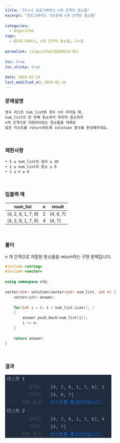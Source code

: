 ```yaml
---
title: "[C++] 프로그래머스 n개 간격의 원소들"
excerpt: "프로그래머스 기초문제 n개 간격의 원소들"

categories:
  - Algorithm
tags:
  - [프로그래머스, n개 간격의 원소들, C++]

permalink: /algorithm/20240214-05/

toc: true
toc_sticky: true

date: 2024-02-14
last_modified_at: 2024-02-14
---
```


### 문제설명

    정수 리스트 num_list와 정수 n이 주어질 때,
    num_list의 첫 번째 원소부터 마지막 원소까지
    n개 간격으로 저장되어있는 원소들을 차례로
    담은 리스트를 return하도록 solution 함수를 완성해주세요.

<br/>

### 제한사항

    • 5 ≤ num_list의 길이 ≤ 20
    • 1 ≤ num_list의 원소 ≤ 9
    • 1 ≤ n ≤ 4

<br/>

### 입출력 예

|num_list|n|result|
|---|---|---|
|[4, 2, 6, 1, 7, 6]|2|[4, 6, 7]|
|[4, 2, 6, 1, 7, 6]|4|[4, 7]|

<br/>

### 풀이

n 개 간격으로 저장된 원소들을 return하는 구현 문제입니다.

```cpp
#include <string>
#include <vector>

using namespace std;

vector<int> solution(vector<int> num_list, int n) {
    vector<int> answer;
    
    for(int i = 0; i < num_list.size(); )
    {
        answer.push_back(num_list[i]);
        i += n;
    }
    
    return answer;
}
```

<br/>

### 결과
![코드 실행결과](/assets/images/posts_img/20240214-05/001.png "코드 실행결과")

<script async src="https://pagead2.googlesyndication.com/pagead/js/adsbygoogle.js?client=ca-pub-9590884639502637"
     crossorigin="anonymous"></script>
<!-- devlogbase_01 -->
<ins class="adsbygoogle"
     style="display:block"
     data-ad-client="ca-pub-9590884639502637"
     data-ad-slot="4742297382"
     data-ad-format="auto"
     data-full-width-responsive="true"></ins>
<script>
     (adsbygoogle = window.adsbygoogle || []).push({});
</script>
